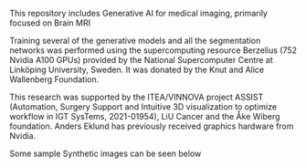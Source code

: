This repository includes Generative AI for medical imaging, primarily focused on Brain MRI

Training several of the generative models and all the segmentation networks was performed using the supercomputing resource Berzelius (752 Nvidia A100 GPUs) provided by the National Supercomputer Centre at Linköping University, Sweden. It was donated by the Knut and Alice Wallenberg Foundation. 

This research was supported by the ITEA/VINNOVA project ASSIST (Automation, Surgery Support and Intuitive 3D visualization to optimize workflow in IGT SysTems, 2021-01954), LiU Cancer and the Åke Wiberg foundation. Anders Eklund has previously received graphics hardware from Nvidia.

Some sample Synthetic images can be seen below 

